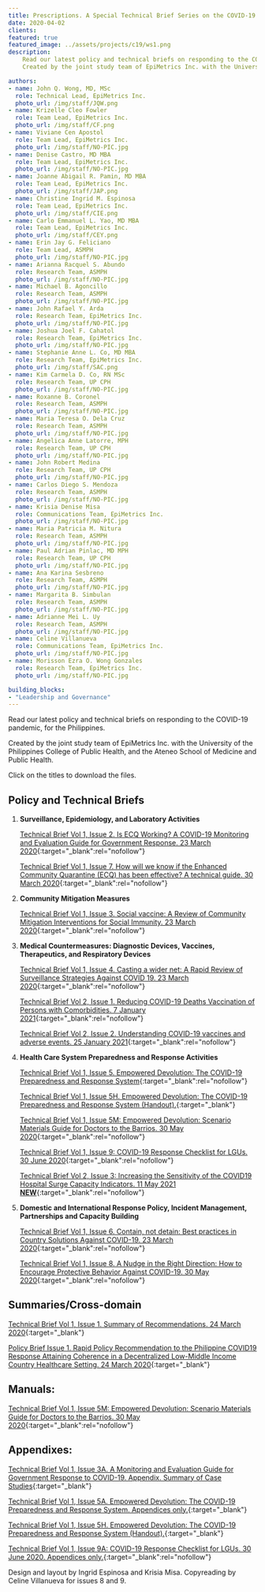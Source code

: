 ```yaml
---
title: Prescriptions. A Special Technical Brief Series on the COVID-19 Pandemic
date: 2020-04-02
clients: 
featured: true
featured_image: ../assets/projects/c19/ws1.png
description: 
    Read our latest policy and technical briefs on responding to the COVID-19 pandemic, for the Philippines.
    Created by the joint study team of EpiMetrics Inc. with the University of the Philippines – College of Public Health, and the Ateneo School of Medicine and Public Health.

authors:
- name: John Q. Wong, MD, MSc
  role: Technical Lead, EpiMetrics Inc.
  photo_url: /img/staff/JQW.png
- name: Krizelle Cleo Fowler
  role: Team Lead, EpiMetrics Inc.
  photo_url: /img/staff/CF.png
- name: Viviane Cen Apostol
  role: Team Lead, EpiMetrics Inc.
  photo_url: /img/staff/NO-PIC.jpg
- name: Denise Castro, MD MBA
  role: Team Lead, EpiMetrics Inc.
  photo_url: /img/staff/NO-PIC.jpg
- name: Joanne Abigail R. Pamin, MD MBA
  role: Team Lead, EpiMetrics Inc.
  photo_url: /img/staff/JAP.png
- name: Christine Ingrid M. Espinosa 
  role: Team Lead, EpiMetrics Inc.
  photo_url: /img/staff/CIE.png
- name: Carlo Emmanuel L. Yao, MD MBA
  role: Team Lead, EpiMetrics Inc.
  photo_url: /img/staff/CEY.png
- name: Erin Jay G. Feliciano
  role: Team Lead, ASMPH
  photo_url: /img/staff/NO-PIC.jpg
- name: Arianna Racquel S. Abundo
  role: Research Team, ASMPH
  photo_url: /img/staff/NO-PIC.jpg
- name: Michael B. Agoncillo 
  role: Research Team, ASMPH
  photo_url: /img/staff/NO-PIC.jpg
- name: John Rafael Y. Arda
  role: Research Team, EpiMetrics Inc.
  photo_url: /img/staff/NO-PIC.jpg
- name: Joshua Joel F. Cahatol
  role: Research Team, EpiMetrics Inc.
  photo_url: /img/staff/NO-PIC.jpg
- name: Stephanie Anne L. Co, MD MBA
  role: Research Team, EpiMetrics Inc.
  photo_url: /img/staff/SAC.png
- name: Kim Carmela D. Co, RN MSc
  role: Research Team, UP CPH
  photo_url: /img/staff/NO-PIC.jpg
- name: Roxanne B. Coronel
  role: Research Team, ASMPH
  photo_url: /img/staff/NO-PIC.jpg
- name: Maria Teresa O. Dela Cruz
  role: Research Team, ASMPH
  photo_url: /img/staff/NO-PIC.jpg
- name: Angelica Anne Latorre, MPH
  role: Research Team, UP CPH
  photo_url: /img/staff/NO-PIC.jpg
- name: John Robert Medina
  role: Research Team, UP CPH
  photo_url: /img/staff/NO-PIC.jpg
- name: Carlos Diego S. Mendoza
  role: Research Team, ASMPH
  photo_url: /img/staff/NO-PIC.jpg
- name: Krisia Denise Misa
  role: Communications Team, EpiMetrics Inc.
  photo_url: /img/staff/NO-PIC.jpg
- name: Maria Patricia M. Nitura
  role: Research Team, ASMPH
  photo_url: /img/staff/NO-PIC.jpg
- name: Paul Adrian Pinlac, MD MPH
  role: Research Team, UP CPH
  photo_url: /img/staff/NO-PIC.jpg
- name: Ana Karina Sesbreno
  role: Research Team, ASMPH
  photo_url: /img/staff/NO-PIC.jpg
- name: Margarita B. Simbulan
  role: Research Team, ASMPH
  photo_url: /img/staff/NO-PIC.jpg
- name: Adrianne Mei L. Uy
  role: Research Team, ASMPH
  photo_url: /img/staff/NO-PIC.jpg
- name: Celine Villanueva
  role: Communications Team, EpiMetrics Inc.
  photo_url: /img/staff/NO-PIC.jpg
- name: Morisson Ezra O. Wong Gonzales
  role: Research Team, EpiMetrics Inc.
  photo_url: /img/staff/NO-PIC.jpg  

building_blocks:
- "Leadership and Governance"
---
```


Read our latest policy and technical briefs on responding to the COVID-19 pandemic, for the Philippines.

Created by the joint study team of EpiMetrics Inc. with the University of the Philippines College of Public Health, and the Ateneo School of Medicine and Public Health.

Click on the titles to download the files.

## Policy and Technical Briefs

1. **Surveillance, Epidemiology, and Laboratory Activities**

    [Technical Brief Vol 1, Issue 2. Is ECQ Working? A COVID-19 Monitoring and Evaluation Guide for Government Response. 23 March 2020](../assets/projects/c19/2.pdf){:target="_blank":rel="nofollow"}

    [Technical Brief Vol 1, Issue 7. How will we know if the Enhanced Community Quarantine (ECQ) has been effective? A technical guide. 30 March 2020](../assets/projects/c19/7.pdf){:target="_blank":rel="nofollow"}

2. **Community Mitigation Measures**

    [Technical Brief Vol 1, Issue 3. Social vaccine: A Review of Community Mitigation Interventions for Social Immunity. 23 March 2020](../assets/projects/c19/3.pdf){:target="_blank":rel="nofollow"}

3. **Medical Countermeasures: Diagnostic Devices, Vaccines, Therapeutics, and Respiratory Devices**

    [Technical Brief Vol 1, Issue 4. Casting a wider net: A Rapid Review of Surveillance Strategies Against COVID 19. 23 March 2020](../assets/projects/c19/4.pdf){:target="_blank":rel="nofollow"}

    [Technical Brief Vol 2, Issue 1. Reducing COVID-19 Deaths Vaccination of Persons with Comorbidities. 7 January 2021](../assets/projects/c19/2-01.ReducingCOVID-19DeathsVaccinationofPersonswithComorbidities.pdf){:target="_blank":rel="nofollow"}

     [Technical Brief Vol 2, Issue 2. Understanding COVID-19 vaccines and adverse events. 25 January 2021](../assets/projects/c19/2-02.Understanding-COVID-19-vaccines-and-adverse-events.pdf){:target="_blank":rel="nofollow"}



4. **Health Care System Preparedness and Response Activities**

    [Technical Brief Vol 1, Issue 5. Empowered Devolution: The COVID-19 Preparedness and Response System](../assets/projects/c19/5.pdf){:target="_blank":rel="nofollow"}

    [Technical Brief Vol 1, Issue 5H. Empowered Devolution: The COVID-19 Preparedness and Response System (Handout).](../assets/projects/c19/5h.pdf){:target="_blank"}

    [Technical Brief Vol 1, Issue 5M: Empowered Devolution: Scenario Materials Guide for Doctors to the Barrios. 30 May 2020](../assets/projects/c19/5m.pdf){:target="_blank":rel="nofollow"}

    [Technical Brief Vol 1, Issue 9: COVID-19 Response Checklist for LGUs. 30 June 2020](../assets/projects/c19/9.pdf){:target="_blank":rel="nofollow"}

     [Technical Brief Vol 2, Issue 3: Increasing the Sensitivity of the COVID19 Hospital Surge Capacity Indicators. 11 May 2021 **NEW**](../assets/projects/c19/2-3.HCURindicators11May2021.pdf){:target="_blank":rel="nofollow"}

    <!-- 5. Communications and Public Outreach -->
    <!-- 6. Scientific Infrastructure and Preparedness -->

5. **Domestic and International Response Policy, Incident Management, Partnerships and Capacity Building**

    [Technical Brief Vol 1, Issue 6. Contain, not detain: Best practices in Country Solutions Against COVID-19. 23 March 2020](../assets/projects/c19/6.pdf){:target="_blank":rel="nofollow"}

    [Technical Brief Vol 1, Issue 8. A Nudge in the Right Direction: How to Encourage Protective Behavior Against COVID-19. 30 May 2020](../assets/projects/c19/8.pdf){:target="_blank":rel="nofollow"}

## Summaries/Cross-domain
[Technical Brief Vol 1, Issue 1. Summary of Recommendations. 24 March 2020](../assets/projects/c19/1.pdf){:target="_blank"}
 
[Policy Brief Issue 1. Rapid Policy Recommendation to the Philippine COVID19 Response Attaining Coherence in a  Decentralized Low-Middle Income Country Healthcare Setting. 24 March 2020](../assets/projects/c19/pb1.pdf){:target="_blank"}

## Manuals:
[Technical Brief Vol 1, Issue 5M: Empowered Devolution: Scenario Materials Guide for Doctors to the Barrios. 30 May 2020](../assets/projects/c19/5m.pdf){:target="_blank":rel="nofollow"}

## Appendixes:

[Technical Brief Vol 1, Issue 3A. A Monitoring and Evaluation Guide for Government Response to COVID-19. Appendix. Summary of Case Studies](../assets/projects/c19/3a.pdf){:target="_blank"}

<!-- <a href="https://github.com/Epimetrics-Inc/website/raw/master/assets/projects/c19/3.pdf" target="_blank">Health Care System Preparedness and Response Activities for LGUs (Handout). Appendices only.</a> -->

[Technical Brief Vol 1, Issue 5A. Empowered Devolution: The COVID-19 Preparedness and Response System. Appendices only.](../assets/projects/c19/5a.pdf){:target="_blank"}

[Technical Brief Vol 1, Issue 5H. Empowered Devolution: The COVID-19 Preparedness and Response System (Handout).](../assets/projects/c19/5h.pdf){:target="_blank"}

[Technical Brief Vol 1, Issue 9A: COVID-19 Response Checklist for LGUs. 30 June 2020. Appendices only.](../assets/projects/c19/9a.pdf){:target="_blank":rel="nofollow"}

Design and layout by Ingrid Espinosa and Krisia Misa. Copyreading by Celine Villanueva for issues 8 and 9.
